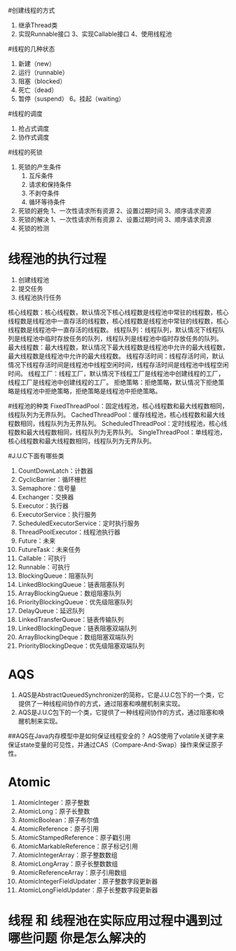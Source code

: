 

#创建线程的方式
1. 继承Thread类
2. 实现Runnable接口
3、实现Callable接口
4、使用线程池

#线程的几种状态
1. 新建（new）
2. 运行（runnable）
3. 阻塞（blocked）
4. 死亡（dead）
5. 暂停（suspend）
6。挂起（waiting）
   
#线程的调度
1. 抢占式调度
2. 协作式调度

#线程的死锁
1. 死锁的产生条件
   1. 互斥条件
    2. 请求和保持条件
    3. 不剥夺条件
    4. 循环等待条件
2. 死锁的避免
   1、一次性请求所有资源
   2、设置过期时间
   3、顺序请求资源
3. 死锁的解决
   1、一次性请求所有资源
   2、设置过期时间
   3、顺序请求资源
4. 死锁的检测


# 线程池的执行过程
1. 创建线程池
2. 提交任务
3. 线程池执行任务

核心线程数：核心线程数，默认情况下核心线程数是线程池中常驻的线程数，核心线程数是线程池中一直存活的线程数，核心线程数是线程池中常驻的线程数，核心线程数是线程池中一直存活的线程数。
线程队列：线程队列，默认情况下线程队列是线程池中临时存放任务的队列，线程队列是线程池中临时存放任务的队列。
最大线程数：最大线程数，默认情况下最大线程数是线程池中允许的最大线程数，最大线程数是线程池中允许的最大线程数。
线程存活时间：线程存活时间，默认情况下线程存活时间是线程池中线程空闲时间，线程存活时间是线程池中线程空闲时间。
线程工厂：线程工厂，默认情况下线程工厂是线程池中创建线程的工厂，线程工厂是线程池中创建线程的工厂。
拒绝策略：拒绝策略，默认情况下拒绝策略是线程池中拒绝策略，拒绝策略是线程池中拒绝策略。

#线程池的种类
FixedThreadPool：固定线程池，核心线程数和最大线程数相同，线程队列为无界队列。
CachedThreadPool：缓存线程池，核心线程数和最大线程数相同，线程队列为无界队列。
ScheduledThreadPool：定时线程池，核心线程数和最大线程数相同，线程队列为无界队列。
SingleThreadPool：单线程池，核心线程数和最大线程数相同，线程队列为无界队列。

#J.U.C下面有哪些类
1. CountDownLatch：计数器
2. CyclicBarrier：循环栅栏
3. Semaphore：信号量
4. Exchanger：交换器
5. Executor：执行器
6. ExecutorService：执行服务
7. ScheduledExecutorService：定时执行服务
8. ThreadPoolExecutor：线程池执行器
9. Future：未来
10. FutureTask：未来任务
11. Callable：可执行
12. Runnable：可执行
13. BlockingQueue：阻塞队列
14. LinkedBlockingQueue：链表阻塞队列
15. ArrayBlockingQueue：数组阻塞队列
16. PriorityBlockingQueue：优先级阻塞队列
17. DelayQueue：延迟队列
18. LinkedTransferQueue：链表传输队列
19. LinkedBlockingDeque：链表阻塞双端队列
20. ArrayBlockingDeque：数组阻塞双端队列
21. PriorityBlockingDeque：优先级阻塞双端队列

# AQS
1. AQS是AbstractQueuedSynchronizer的简称，它是J.U.C包下的一个类，它提供了一种线程间协作的方式，通过阻塞和唤醒机制来实现。
2. AQS是J.U.C包下的一个类，它提供了一种线程间协作的方式，通过阻塞和唤醒机制来实现。
   
##AQS在Java内存模型中是如何保证线程安全的？
AQS使用了volatile关键字来保证state变量的可见性，并通过CAS（Compare-And-Swap）操作来保证原子性。



# Atomic 
1. AtomicInteger：原子整数
2. AtomicLong：原子长整数
3. AtomicBoolean：原子布尔值
4. AtomicReference：原子引用
5. AtomicStampedReference：原子戳引用
6. AtomicMarkableReference：原子标记引用
7. AtomicIntegerArray：原子整数数组
8. AtomicLongArray：原子长整数数组
9. AtomicReferenceArray：原子引用数组
10. AtomicIntegerFieldUpdater：原子整数字段更新器
11. AtomicLongFieldUpdater：原子长整数字段更新器

# 线程 和 线程池在实际应用过程中遇到过哪些问题 你是怎么解决的


   
   